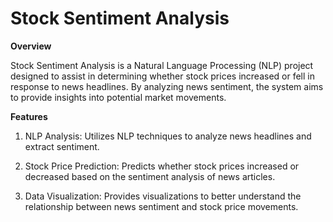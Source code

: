 # Stock Sentiment Analysis

__Overview__

Stock Sentiment Analysis is a Natural Language Processing (NLP) project designed to assist in determining whether stock prices increased or fell in response to news headlines. By analyzing news sentiment, the system aims to provide insights into potential market movements.

__Features__

1) NLP Analysis: Utilizes NLP techniques to analyze news headlines and extract sentiment.
  
2) Stock Price Prediction: Predicts whether stock prices increased or decreased based on the sentiment analysis of news articles.
   
3) Data Visualization: Provides visualizations to better understand the relationship between news sentiment and stock price movements.

